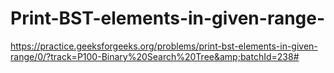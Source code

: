 # Print-BST-elements-in-given-range-
https://practice.geeksforgeeks.org/problems/print-bst-elements-in-given-range/0/?track=P100-Binary%20Search%20Tree&amp;batchId=238#
